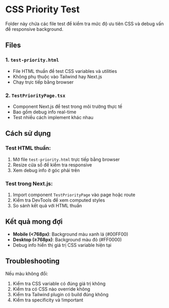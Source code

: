 # CSS Priority Test

Folder này chứa các file test để kiểm tra mức độ ưu tiên CSS và debug vấn đề responsive background.

## Files

### 1. `test-priority.html`
- File HTML thuần để test CSS variables và utilities
- Không phụ thuộc vào Tailwind hay Next.js
- Chạy trực tiếp bằng browser

### 2. `TestPriorityPage.tsx`
- Component Next.js để test trong môi trường thực tế
- Bao gồm debug info real-time
- Test nhiều cách implement khác nhau

## Cách sử dụng

### Test HTML thuần:
1. Mở file `test-priority.html` trực tiếp bằng browser
2. Resize cửa sổ để kiểm tra responsive
3. Xem debug info ở góc phải trên

### Test trong Next.js:
1. Import component `TestPriorityPage` vào page hoặc route
2. Kiểm tra DevTools để xem computed styles
3. So sánh kết quả với HTML thuần

## Kết quả mong đợi

- **Mobile (<768px)**: Background màu xanh lá (#00FF00)
- **Desktop (≥768px)**: Background màu đỏ (#FF0000)
- Debug info hiển thị giá trị CSS variable hiện tại

## Troubleshooting

Nếu màu không đổi:
1. Kiểm tra CSS variable có đúng giá trị không
2. Kiểm tra có CSS nào override không
3. Kiểm tra Tailwind plugin có build đúng không
4. Kiểm tra specificity và !important
